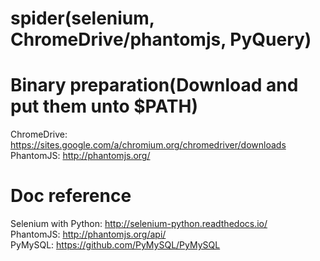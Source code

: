 # spider(selenium, ChromeDrive/phantomjs, PyQuery)

# Binary preparation(Download and put them unto $PATH)
ChromeDrive: https://sites.google.com/a/chromium.org/chromedriver/downloads</br>
PhantomJS: http://phantomjs.org/</br>


# Doc reference
Selenium with Python: http://selenium-python.readthedocs.io/</br>
PhantomJS: http://phantomjs.org/api/</br>
PyMySQL: https://github.com/PyMySQL/PyMySQL</br>

